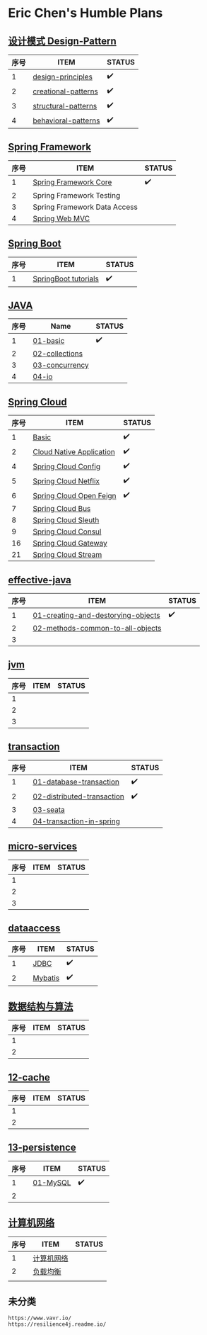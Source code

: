 # Eric Chen's Humble Plans

##  [设计模式 Design-Pattern](01-design-patterns) 

| 序号 | ITEM                                                         | STATUS |
| ---- | ------------------------------------------------------------ | ------ |
| 1    | [design-principles](01-design-patterns/01-design-principles) | ✔️      |
| 2    | [creational-patterns](01-design-patterns/02-creational-patterns) | ✔️      |
| 3    | [structural-patterns](01-design-patterns/03-structural-patterns) | ✔️      |
| 4    | [behavioral-patterns](01-design-patterns/04-behavioral-patterns) | ✔️      |

##  [Spring Framework](03-spring-boot-documentation) 

| 序号 | ITEM                                                         | STATUS |
| ---- | ------------------------------------------------------------ | ------ |
| 1    | [Spring Framework Core](02-spring-framework-documentation/02-core/README.md) | ✔️      |
| 2    | Spring Framework Testing                                     |        |
| 3    | Spring Framework Data Access                                 |        |
| 4    | [Spring Web MVC](02-spring-framework-documentation/05-web-servlet/README.md) |        |

##  [Spring Boot](03-spring-boot-documentation) 

| 序号 | ITEM                                                         | STATUS |
| ---- | ------------------------------------------------------------ | ------ |
| 1    | [SpringBoot tutorials](03-spring-boot-documentation/01-tutorials) | ✔️      |

## [JAVA](04-java) 

| 序号 | Name                                     | STATUS |
| ---- | ---------------------------------------- | ------ |
| 1    | [01-basic](04-java/01-basic)             | ✔️      |
| 2    | [02-collections](04-java/02-collections) |        |
| 3    | [03-concurrency](04-java/03-concurrency) |        |
| 4    | [04-io](04-java/04-io)                   |        |

##  [Spring Cloud](05-spring-cloud-documentation) 

| 序号 | ITEM                                                         | STATUS |
| ---- | ------------------------------------------------------------ | ------ |
| 1    | [Basic](05-spring-cloud-documentation/01-basic)              | ✔️      |
| 2    | [Cloud Native Application](05-spring-cloud-documentation/02-cloud-native-application/README.md) | ✔️      |
| 4    | [Spring Cloud Config](05-spring-cloud-documentation/04-spring-cloud-conig/README.md) | ✔️      |
| 5    | [Spring Cloud Netflix](05-spring-cloud-documentation/05-spring-cloud-netflix/README.md) | ✔️      |
| 6    | [Spring Cloud Open Feign](05-spring-cloud-documentation/06-spring-cloud-open-feign/README.md) | ✔️      |
| 7    | [Spring Cloud Bus](05-spring-cloud-documentation/07-spring-cloud-bus/README.md) |        |
| 8    | [Spring Cloud Sleuth](05-spring-cloud-documentation/08-spring-cloud-sleuth/README.md) |        |
| 9    | [Spring Cloud Consul](05-spring-cloud-documentation/09-spring-cloud-consul/README.md) |        |
| 16   | [Spring Cloud Gateway](05-spring-cloud-documentation/09-spring-cloud-consul/README.md) |        |
| 21   | [Spring Cloud Stream](05-spring-cloud-documentation/21-spring-cloud-stream/README.md) |        |

##  [effective-java](06-effective-java) 

| 序号 | ITEM                                                         | STATUS |
| ---- | ------------------------------------------------------------ | ------ |
| 1    | [01-creating-and-destorying-objects](06-effective-java/01-creating-and-destorying-objects) | ✔️      |
| 2    | [02-methods-common-to-all-objects](06-effective-java/02-methods-common-to-all-objects) |        |
| 3    |                                                              |        |

##  [jvm](07-jvm) 

| 序号 | ITEM | STATUS |
| ---- | ---- | ------ |
| 1    |      |        |
| 2    |      |        |
| 3    |      |        |



## [transaction](08-transaction) 

| 序号 | ITEM                                                         | STATUS |
| ---- | ------------------------------------------------------------ | ------ |
| 1    | [01-database-transaction](08-transaction/01-database-transaction) | ✔️      |
| 2    | [02-distributed-transaction](08-transaction/02-distributed-transaction) | ✔️      |
| 3    | [03-seata](08-transaction/03-seata)                          |        |
| 4    | [04-transaction-in-spring](08-transaction/04-transaction-in-spring) |        |

## [micro-services](09-micro-services) 

| 序号 | ITEM | STATUS |
| ---- | ---- | ------ |
| 1    |      |        |
| 2    |      |        |
| 3    |      |        |

## [dataaccess](10-data-access) 

| 序号 | ITEM                                           | STATUS |
| ---- | ---------------------------------------------- | ------ |
| 1    | [JDBC](10-data-access/01-jdbc/README.md)       | ✔️      |
| 2    | [Mybatis](10-data-access/02-mybatis/README.md) | ✔️      |

##  [数据结构与算法](11-data-structures-algorithms) 

| 序号 | ITEM | STATUS |
| ---- | ---- | ------ |
| 1    |      |        |
| 2    |      |        |

##  [12-cache](12-cache) 

| 序号 | ITEM | STATUS |
| ---- | ---- | ------ |
| 1    |      |        |
| 2    |      |        |

##  [13-persistence](13-persistence) 



| 序号 | ITEM                                | STATUS |
| ---- | ----------------------------------- | ------ |
| 1    | [01-MySQL](13-persistence/01-MySQL) | ✔️      |
| 2    |                                     |        |

##  [计算机网络](14-network) 

| 序号 | ITEM                                | STATUS |
| ---- | ----------------------------------- | ------ |
| 1    | [计算机网络](14-network/计算机网络) |        |
| 2    | [负载均衡](14-network/负载均衡)     |        |
|      |                                     |        |



## 未分类

```
https://www.vavr.io/
https://resilience4j.readme.io/
```

